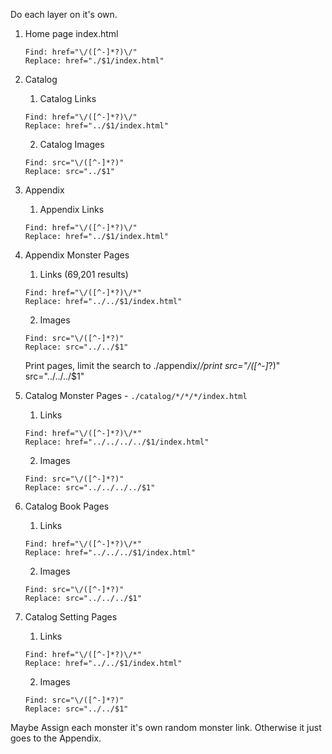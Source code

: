 
Do each layer on it's own. 

1. Home page index.html
   ```
   Find: href="\/([^-]*?)\/"
   Replace: href="./$1/index.html"
   ```

2. Catalog
   1. Catalog Links
   ```
   Find: href="\/([^-]*?)\/"
   Replace: href="../$1/index.html"
   ```
   2. Catalog Images
   ```
   Find: src="\/([^-]*?)"
   Replace: src="../$1"
   ```

3. Appendix
   1. Appendix Links
   ```
   Find: href="\/([^-]*?)\/"
   Replace: href="../$1/index.html"
   ```

4. Appendix Monster Pages
   1. Links (69,201 results)
   ```
   Find: href="\/([^-]*?)\/*"
   Replace: href="../../$1/index.html"
   ```
   2. Images
   ```
   Find: src="\/([^-]*?)"
   Replace: src="../../$1"
   ```

   Print pages, limit the search to ./appendix/*/print
   src="\/([^-]*?)"
   src="../../../$1"

5. Catalog Monster Pages - `./catalog/*/*/*/index.html`
   1. Links
   ```
   Find: href="\/([^-]*?)\/*"
   Replace: href="../../../../$1/index.html"
   ```
   2. Images
   ```
   Find: src="\/([^-]*?)"
   Replace: src="../../../../$1"
   ```

6. Catalog Book Pages
   1. Links
   ```
   Find: href="\/([^-]*?)\/*"
   Replace: href="../../../$1/index.html"
   ```
   2. Images
   ```
   Find: src="\/([^-]*?)"
   Replace: src="../../../$1"
   ```

7. Catalog Setting Pages
   1. Links
   ```
   Find: href="\/([^-]*?)\/*"
   Replace: href="../../$1/index.html"
   ```
   2. Images
   ```
   Find: src="\/([^-]*?)"
   Replace: src="../../$1"
   ```

Maybe Assign each monster it's own random monster link. Otherwise it just goes to the Appendix.